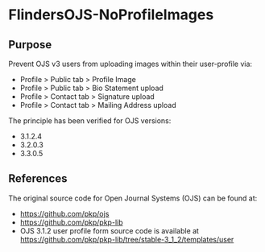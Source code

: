 # FlindersOJS-NoProfileImages

## Purpose

Prevent OJS v3 users from uploading images within their user-profile via:
- Profile > Public tab > Profile Image
- Profile > Public tab > Bio Statement upload
- Profile > Contact tab > Signature upload
- Profile > Contact tab > Mailing Address upload

The principle has been verified for OJS versions:
- 3.1.2.4
- 3.2.0.3
- 3.3.0.5

## References

The original source code for Open Journal Systems (OJS) can be found at:

- https://github.com/pkp/ojs
- https://github.com/pkp/pkp-lib
- OJS 3.1.2 user profile form source code is available at https://github.com/pkp/pkp-lib/tree/stable-3_1_2/templates/user

